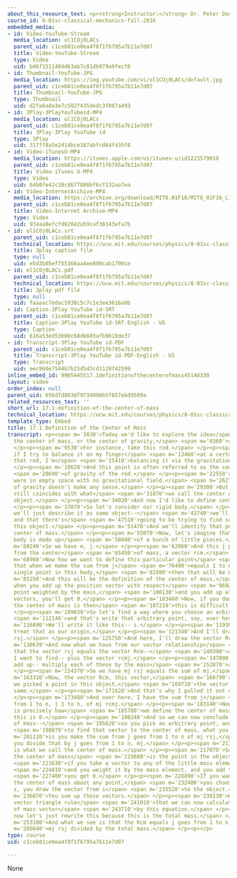 ```yaml
---
about_this_resource_text: <p><strong>Instructor:</strong> Dr. Peter Dourmashkin</p>
course_id: 8-01sc-classical-mechanics-fall-2016
embedded_media:
- id: Video-YouTube-Stream
  media_location: ol1COj0LACs
  parent_uid: c1ceb81ce0ea4f8f1f6795a7b11e7d07
  title: Video-YouTube-Stream
  type: Video
  uid: bd6f1511404d63ab7c81db079a9fecf8
- id: Thumbnail-YouTube-JPG
  media_location: https://img.youtube.com/vi/ol1COj0LACs/default.jpg
  parent_uid: c1ceb81ce0ea4f8f1f6795a7b11e7d07
  title: Thumbnail-YouTube-JPG
  type: Thumbnail
  uid: d2fa6ada3e7c502f435dedc3f087a493
- id: 3Play-3PlayYouTubeid-MP4
  media_location: ol1COj0LACs
  parent_uid: c1ceb81ce0ea4f8f1f6795a7b11e7d07
  title: 3Play-3Play YouTube id
  type: 3Play
  uid: 317ff8a5e2414bce387abfcd64f435f8
- id: Video-iTunesU-MP4
  media_location: https://itunes.apple.com/us/itunes-u/id1223579658
  parent_uid: c1ceb81ce0ea4f8f1f6795a7b11e7d07
  title: Video-iTunes U-MP4
  type: Video
  uid: 64b07e42c38cd677086bf6cf132aa7ea
- id: Video-InternetArchive-MP4
  media_location: https://archive.org/download/MIT8.01F16/MIT8_01F16_L17v01_360p.mp4
  parent_uid: c1ceb81ce0ea4f8f1f6795a7b11e7d07
  title: Video-Internet Archive-MP4
  type: Video
  uid: 934aa0efcfd02042a59caf30143efa7b
- id: ol1COj0LACs.srt
  parent_uid: c1ceb81ce0ea4f8f1f6795a7b11e7d07
  technical_location: https://ocw.mit.edu/courses/physics/8-01sc-classical-mechanics-fall-2016/week-5-momentum-and-impulse/17.1-definition-of-the-center-of-mass/17.1-definition-of-the-center-of-mass/ol1COj0LACs.srt
  title: 3play caption file
  type: null
  uid: e5d3b05ef755368aa4ee890cab1790ce
- id: ol1COj0LACs.pdf
  parent_uid: c1ceb81ce0ea4f8f1f6795a7b11e7d07
  technical_location: https://ocw.mit.edu/courses/physics/8-01sc-classical-mechanics-fall-2016/week-5-momentum-and-impulse/17.1-definition-of-the-center-of-mass/17.1-definition-of-the-center-of-mass/ol1COj0LACs.pdf
  title: 3play pdf file
  type: null
  uid: faaaac7edac5938c5c7c1e3ee3616a0b
- id: Caption-3Play YouTube id-SRT
  parent_uid: c1ceb81ce0ea4f8f1f6795a7b11e7d07
  title: Caption-3Play YouTube id-SRT-English - US
  type: Caption
  uid: 616a53ed53b00c68db603afb9610de37
- id: Transcript-3Play YouTube id-PDF
  parent_uid: c1ceb81ce0ea4f8f1f6795a7b11e7d07
  title: Transcript-3Play YouTube id-PDF-English - US
  type: Transcript
  uid: eec960e7544b7b25d5d3cd1128f42599
inline_embed_id: 9905445517.1definitionofthecenterofmass45140330
layout: video
order_index: null
parent_uid: 656d7d883df9734990b5f657ebd9509a
related_resources_text: ''
short_url: 17.1-definition-of-the-center-of-mass
technical_location: https://ocw.mit.edu/courses/physics/8-01sc-classical-mechanics-fall-2016/week-5-momentum-and-impulse/17.1-definition-of-the-center-of-mass/17.1-definition-of-the-center-of-mass
template_type: Embed
title: 17.1 Definition of the Center of Mass
transcript: <p><span m='3830'>Today we'd like to explore the idea</span> <span m='5990'>of
  the center of mass, or the center of gravity,</span> <span m='8360'>of a rigid object.</span>
  </p><p><span m='9530'>For instance, take this rod.</span> </p><p><span m='11330'>And
  if I try to balance it on my finger</span> <span m='13460'>at a certain point in
  that rod, I'm</span> <span m='15410'>balancing it via the gravitational force.</span>
  </p><p><span m='18620'>And this point is often referred to as the center</span>
  <span m='20690'>of gravity of the rod.</span> </p><p><span m='22550'>Now, if we
  were in empty space with no gravitational field,</span> <span m='26270'>then center
  of gravity doesn't make any sense.</span> </p><p><span m='29300'>But this point
  still coincides with what</span> <span m='31070'>we call the center of mass of the
  object.</span> </p><p><span m='34020'>And now I'd like to define center of mass.</span>
  </p><p><span m='37070'>So let's consider our rigid body.</span> </p><p><span m='40100'>And
  we'll just describe it as some object--</span> <span m='43740'>we'll make it idealized--
  and that there's</span> <span m='47510'>going to be trying to find some point in
  this object.</span> </p><p><span m='51470'>And we'll identify that point as the
  center of mass.</span> </p><p><span m='55070'>Now, let's imagine that this rigid
  body is made up</span> <span m='58040'>of a bunch of little pieces.</span> </p><p><span
  m='60240'>So we have m, j.</span> </p><p><span m='62060'>And this j piece is located
  from the center</span> <span m='65450'>of mass, a vector rcm.</span> </p><p><span
  m='68960'>Now how we want to define this particular point</span> <span m='73730'>is
  that when we make the sum from j</span> <span m='76490'>equals 1 to n over every
  single point in this body,</span> <span m='81500'>then that will be 0.</span> </p><p><span
  m='85250'>And this will be the definition of the center of mass,</span> <span m='91510'>that
  when you add up the position vector with respect</span> <span m='96920'>to this
  point weighted by the mass,</span> <span m='100130'>and you add up all of those
  vectors, you'll get 0.</span> </p><p><span m='103460'>Now, if you don't know where
  the center of mass is then</span> <span m='107210'>this is difficult to calculate.</span>
  </p><p><span m='109039'>So let's find a way where you choose an arbitrary point,</span>
  <span m='112140'>and that's write that arbitrary point, say, over here.</span> </p><p><span
  m='116890'>We'll write it like this-- s.</span> </p><p><span m='119300'>And we'll
  treat that as our origin.</span> </p><p><span m='121340'>And I'll draw a vector,
  rsj.</span> </p><p><span m='125750'>And here, I'll draw the vector Rcm.</span> </p><p><span
  m='130639'>And now what we have from our vector relationship</span> <span m='135140'>is
  that the vector rsj equals the vector Rcm--</span> <span m='140390'>and that's what
  I want to find-- plus the vector rcmj.</span> </p><p><span m='147890'>And now let's
  add up-- multiply each of these by the mass</span> <span m='152870'>and make a sum.</span>
  </p><p><span m='154370'>So we have mj rsj equals the sum of mj.</span> </p><p><span
  m='163310'>Now, the vector Rcm, this vector,</span> <span m='166790'>no matter where
  we picked a point in this object,</span> <span m='169710'>the vector's always the
  same.</span> </p><p><span m='171620'>And that's why I pulled it out of the sum.</span>
  </p><p><span m='173480'>And over here, I have the sum from j</span> <span m='175550'>goes
  from 1 to n, j 1 to n, of mj rcmj.</span> </p><p><span m='183140'>Now, recall, this
  is precisely how</span> <span m='185780'>we define the center of mass point, that
  this is 0.</span> </p><p><span m='190240'>And so we can now conclude that the center
  of mass--</span> <span m='195620'>so you pick an arbitrary point, and if you want</span>
  <span m='198079'>to find that vector to the center of mass, what you do</span> <span
  m='201110'>is you make the sum from j goes from 1 to n of mj rsj,</span> <span m='207579'>and
  you divide that by j goes from 1 to n, mj.</span> </p><p><span m='213290'>And this
  is what we call the center of mass.</span> </p><p><span m='217070'>So conceptually,
  the center of mass</span> <span m='219680'>is the point in the object where,</span>
  <span m='221630'>if you take a vector to any of the little mass elements,</span>
  <span m='224810'>and you weight it by the mass element, and you add them up,</span>
  <span m='227400'>you get 0.</span> </p><p><span m='228890'>If you wanted to calculate
  the center of mass about any point,</span> <span m='232400'>you choose a point,
  s, you draw the vector from s</span> <span m='235520'>to the object.</span> </p><p><span
  m='236870'>You sum up those vectors.</span> </p><p><span m='238130'>We see by our
  vector triangle rule</span> <span m='241010'>that we can now calculate that center
  of mass vector</span> <span m='243710'>by this equation.</span> </p><p><span m='246630'>And
  now let's just rewrite this because this is the total mass.</span> </p><p><span
  m='253100'>And what we see is that the Rcm equals j goes from 1 to n,</span> <span
  m='260640'>mj rsj divided by the total mass.</span> </p><p></p>
type: course
uid: c1ceb81ce0ea4f8f1f6795a7b11e7d07

---
```

None